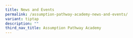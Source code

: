 ```yaml
---
title: News and Events
permalink: /assumption-pathway-academy-news-and-events/
variant: tiptap
description: ""
third_nav_title: Assumption Pathway Academy
---
```

